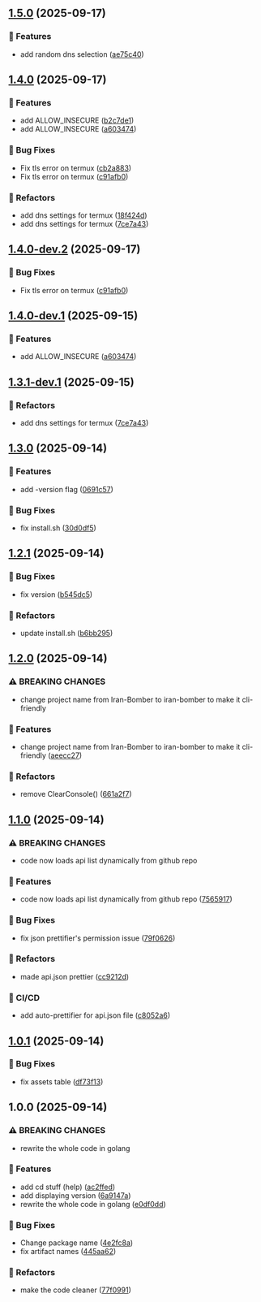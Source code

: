 ## [1.5.0](https://github.com/M-logique/iran-bomber/compare/v1.4.0...v1.5.0) (2025-09-17)

### 🚀 Features

* add random dns selection ([ae75c40](https://github.com/M-logique/iran-bomber/commit/ae75c4004e49befac2cbf73b61233ae2d4f1e7a2))

## [1.4.0](https://github.com/M-logique/iran-bomber/compare/v1.3.0...v1.4.0) (2025-09-17)

### 🚀 Features

* add ALLOW_INSECURE ([b2c7de1](https://github.com/M-logique/iran-bomber/commit/b2c7de118f73eba6320dcf8cb7ed3efbc5be8156))
* add ALLOW_INSECURE ([a603474](https://github.com/M-logique/iran-bomber/commit/a6034746a9a39e32835d7760520f0682262ea794))

### 🐛 Bug Fixes

* Fix tls error on termux ([cb2a883](https://github.com/M-logique/iran-bomber/commit/cb2a8837e136022fa12da9d14cefec396c7c764d))
* Fix tls error on termux ([c91afb0](https://github.com/M-logique/iran-bomber/commit/c91afb05af658b83533daf0bdcb802ca9f91d1db))

### 🚧 Refactors

* add dns settings for termux ([18f424d](https://github.com/M-logique/iran-bomber/commit/18f424d37f81d921a07b7e69e9779bd3c9e1e4f3))
* add dns settings for termux ([7ce7a43](https://github.com/M-logique/iran-bomber/commit/7ce7a4339f6f43552a2836c2fcf8e7f028254552))

## [1.4.0-dev.2](https://github.com/M-logique/iran-bomber/compare/v1.4.0-dev.1...v1.4.0-dev.2) (2025-09-17)

### 🐛 Bug Fixes

* Fix tls error on termux ([c91afb0](https://github.com/M-logique/iran-bomber/commit/c91afb05af658b83533daf0bdcb802ca9f91d1db))

## [1.4.0-dev.1](https://github.com/M-logique/iran-bomber/compare/v1.3.1-dev.1...v1.4.0-dev.1) (2025-09-15)

### 🚀 Features

* add ALLOW_INSECURE ([a603474](https://github.com/M-logique/iran-bomber/commit/a6034746a9a39e32835d7760520f0682262ea794))

## [1.3.1-dev.1](https://github.com/M-logique/iran-bomber/compare/v1.3.0...v1.3.1-dev.1) (2025-09-15)

### 🚧 Refactors

* add dns settings for termux ([7ce7a43](https://github.com/M-logique/iran-bomber/commit/7ce7a4339f6f43552a2836c2fcf8e7f028254552))

## [1.3.0](https://github.com/M-logique/iran-bomber/compare/v1.2.1...v1.3.0) (2025-09-14)

### 🚀 Features

* add -version flag ([0691c57](https://github.com/M-logique/iran-bomber/commit/0691c57ee389bf61a36f938ec9298014bcb02e71))

### 🐛 Bug Fixes

* fix install.sh ([30d0df5](https://github.com/M-logique/iran-bomber/commit/30d0df5a2ae8f28971b82c4aeff1cf97797527d6))

## [1.2.1](https://github.com/M-logique/iran-bomber/compare/v1.2.0...v1.2.1) (2025-09-14)

### 🐛 Bug Fixes

* fix version ([b545dc5](https://github.com/M-logique/iran-bomber/commit/b545dc59195fa5ff98442f990c04e2f4f1c2b67c))

### 🚧 Refactors

* update install.sh ([b6bb295](https://github.com/M-logique/iran-bomber/commit/b6bb295add55cd1a0f0e9d8f55b15f488a53c2b3))

## [1.2.0](https://github.com/M-logique/iran-bomber/compare/v1.1.0...v1.2.0) (2025-09-14)

### ⚠ BREAKING CHANGES

* change project name from Iran-Bomber to iran-bomber to make it cli-friendly

### 🚀 Features

* change project name from Iran-Bomber to iran-bomber to make it cli-friendly ([aeecc27](https://github.com/M-logique/iran-bomber/commit/aeecc278b2a9d724ae77ff8caeab0801f3302755))

### 🚧 Refactors

* remove ClearConsole() ([661a2f7](https://github.com/M-logique/iran-bomber/commit/661a2f781479dfd5e9df70c23e2fd872622e6919))

## [1.1.0](https://github.com/M-logique/Iran-Bomber/compare/v1.0.1...v1.1.0) (2025-09-14)

### ⚠ BREAKING CHANGES

* code now loads api list dynamically from github repo

### 🚀 Features

* code now loads api list dynamically from github repo ([7565917](https://github.com/M-logique/Iran-Bomber/commit/7565917c48d4735f4e7b9b0d43bab3e02352b3fd))

### 🐛 Bug Fixes

* fix json prettifier's permission issue ([79f0626](https://github.com/M-logique/Iran-Bomber/commit/79f0626de4779ed9b8a4549555881fa42dfab447))

### 🚧 Refactors

* made api.json prettier ([cc9212d](https://github.com/M-logique/Iran-Bomber/commit/cc9212da212ec74464f5741b2cb412c33c24088f))

### 🔄 CI/CD

* add auto-prettifier for api.json file ([c8052a6](https://github.com/M-logique/Iran-Bomber/commit/c8052a6a326c2e38ed69443ea6449d098a97c842))

## [1.0.1](https://github.com/M-logique/Iran-Bomber/compare/v1.0.0...v1.0.1) (2025-09-14)

### 🐛 Bug Fixes

* fix assets table ([df73f13](https://github.com/M-logique/iran-bomber/commit/df73f133b1bf375adf0c01a4985ef00beb425701))

## 1.0.0 (2025-09-14)

### ⚠ BREAKING CHANGES

* rewrite the whole code in golang

### 🚀 Features

* add cd stuff (help) ([ac2ffed](https://github.com/M-logique/iran-bomber/commit/ac2ffed6f544e78489ff0b6ce55842819e3186f1))
* add displaying version ([6a9147a](https://github.com/M-logique/iran-bomber/commit/6a9147a0246869a793616c7e29a51da52c4d40d7))
* rewrite the whole code in golang ([e0df0dd](https://github.com/M-logique/iran-bomber/commit/e0df0dde0c0835049cd9aad429cfa7948314ccf4))

### 🐛 Bug Fixes

* Change package name ([4e2fc8a](https://github.com/M-logique/iran-bomber/commit/4e2fc8a05fddce9dc876f3317341ca21a5a68982))
* fix artifact names ([445aa62](https://github.com/M-logique/iran-bomber/commit/445aa6220631ba91b39fd93a7c9e70a02918b1bf))

### 🚧 Refactors

* make the code cleaner ([77f0991](https://github.com/M-logique/iran-bomber/commit/77f0991e5748bbe4abe7ee17e188112287d918fd))
